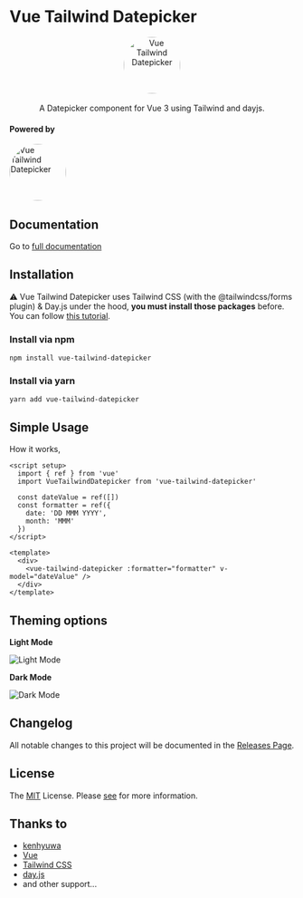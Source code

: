# Vue Tailwind Datepicker

<p align="center">
    <a href="https://vue-tailwind-datepicker.com" target="_blank">
      <img alt="Vue Tailwind Datepicker" width="100" style="border-radius: 100%;" src="https://github.com/elreco/vue-tailwind-datepicker/blob/main/docs/logo.png?raw=true">
    </a><br><br>
    A Datepicker component for Vue 3 using Tailwind and dayjs.
</p>

#### Powered by

<p>
    <a href="https://nftcanyon.io" target="_blank">
      <img alt="Vue Tailwind Datepicker" width="100" style="border-radius: 100%;" src="https://www.nftcanyon.io/_next/image?url=%2Flogo-dark.png&w=128&q=75">
    </a>
</p>

## Documentation

Go to [full documentation](https://vue-tailwind-datepicker.com)

## Installation

⚠️ Vue Tailwind Datepicker uses Tailwind CSS (with the @tailwindcss/forms plugin) & Day.js under the hood, **you must install those packages** before.
You can follow [this tutorial](https://dev.to/elreco/add-a-tailwind-datepicker-to-your-vue-3-application-57j2).

### Install via npm

```
npm install vue-tailwind-datepicker
```

### Install via yarn

```
yarn add vue-tailwind-datepicker
```

## Simple Usage

How it works,

```vue
<script setup>
  import { ref } from 'vue'
  import VueTailwindDatepicker from 'vue-tailwind-datepicker'

  const dateValue = ref([])
  const formatter = ref({
    date: 'DD MMM YYYY',
    month: 'MMM'
  })
</script>

<template>
  <div>
    <vue-tailwind-datepicker :formatter="formatter" v-model="dateValue" />
  </div>
</template>
```

## Theming options

**Light Mode**

![Light Mode](https://github.com/elreco/vue-tailwind-datepicker/blob/main/docs/light.png?raw=true)

**Dark Mode**

![Dark Mode](https://github.com/elreco/vue-tailwind-datepicker/blob/main/docs/dark.png?raw=true)

## Changelog
All notable changes to this project will be documented in the [Releases Page](https://github.com/elreco/vue-tailwind-datepicker/releases).

## License
The [MIT](LICENSE) License. Please [see](http://opensource.org/licenses/MIT) for more information.

## Thanks to
- [kenhyuwa](https://github.com/kenhyuwa)
- [Vue](https://v3.vuejs.org/)
- [Tailwind CSS](https://tailwindcss.com/)
- [day.js](https://day.js.org/)
- and other support...
